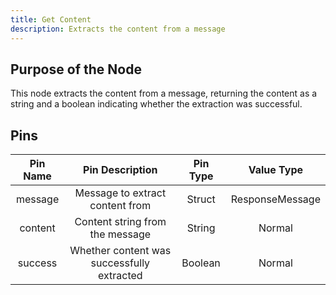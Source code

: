 ```yaml
---
title: Get Content
description: Extracts the content from a message
---
```


## Purpose of the Node
This node extracts the content from a message, returning the content as a string and a boolean indicating whether the extraction was successful.

## Pins

| Pin Name | Pin Description | Pin Type | Value Type |
|:----------:|:-------------:|:------:|:------:|
| message | Message to extract content from | Struct | ResponseMessage |
| content | Content string from the message | String | Normal |
| success | Whether content was successfully extracted | Boolean | Normal |